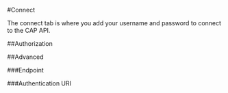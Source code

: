 #Connect

The connect tab is where you add your username and password to connect to the CAP API.

##Authorization

##Advanced

###Endpoint

###Authentication URI
